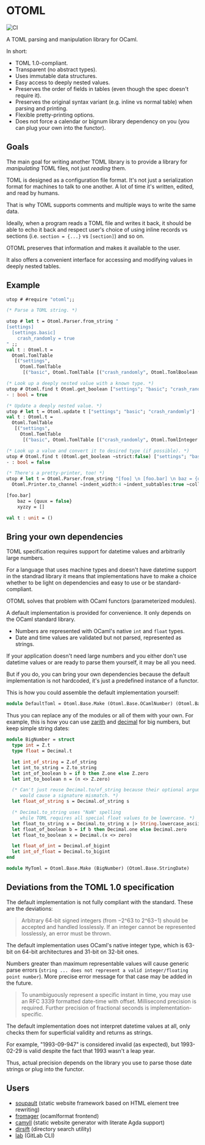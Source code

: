 # OTOML

![CI](https://github.com/dmbaturin/otoml/actions/workflows/main.yml/badge.svg)

A TOML parsing and manipulation library for OCaml.

In short:

* TOML 1.0-compliant.
* Transparent (no abstract types).
* Uses immutable data structures.
* Easy access to deeply nested values.
* Preserves the order of fields in tables (even though the spec doesn't require it).
* Preserves the original syntax variant (e.g. inline vs normal table) when parsing and printing.
* Flexible pretty-printing options.
* Does not force a calendar or bignum library dependency on you (you can plug your own into the functor).

## Goals

The main goal for writing another TOML library is to provide a library for _manipulating_ TOML files, not just _reading_ them.

TOML is designed as a configuration file format.
It's not just a serialization format for machines to talk to one another.
A lot of time it's written, edited, and read by humans.

That is why TOML supports comments and multiple ways to write the same data. 

Ideally, when a program reads a TOML file and writes it back, it should be able to echo it back and respect
user's choice of using inline records vs sections (i.e. `section = {...}` vs `[section]`) and so on.

OTOML preserves that information and makes it available to the user.

It also offers a convenient interface for accessing and modifying values in deeply nested tables.

## Example

```ocaml
utop # #require "otoml";;

(* Parse a TOML string. *)

utop # let t = Otoml.Parser.from_string "
[settings]
  [settings.basic]
    crash_randomly = true
" ;;
val t : Otoml.t =
  Otoml.TomlTable
   [("settings",
     Otoml.TomlTable
      [("basic", Otoml.TomlTable [("crash_randomly", Otoml.TomlBoolean true)])])]

(* Look up a deeply nested value with a known type. *)
utop # Otoml.find t Otoml.get_boolean ["settings"; "basic"; "crash_randomly"] ;;
- : bool = true

(* Update a deeply nested value. *)
utop # let t = Otoml.update t ["settings"; "basic"; "crash_randomly"] (Some (Otoml.integer 0)) ;;
val t : Otoml.t =
  Otoml.TomlTable
   [("settings",
     Otoml.TomlTable
      [("basic", Otoml.TomlTable [("crash_randomly", Otoml.TomlInteger 0)])])]

(* Look up a value and convert it to desired type (if possible). *)
utop # Otoml.find t (Otoml.get_boolean ~strict:false) ["settings"; "basic"; "crash_randomly"] ;;
- : bool = false

(* There's a pretty-printer, too! *)
utop # let t = Otoml.Parser.from_string "[foo] \n [foo.bar] \n baz = {quux = false} \n xyzzy = [ ] \n" |>
  Otoml.Printer.to_channel ~indent_width:4 ~indent_subtables:true ~collapse_tables:true stdout ;;

[foo.bar]
    baz = {quux = false}
    xyzzy = []

val t : unit = ()
```

## Bring your own dependencies

TOML specification requires support for datetime values and arbitrarily large numbers.

For a language that uses machine types and doesn't have datetime support in the standrad library
it means that implementations have to make a choice whether to be light on dependencies and easy to use
or be standard-compliant.

OTOML solves that problem with OCaml functors (parameterized modules).

A default implementation is provided for convenience. It only depends on the OCaml standard library.

* Numbers are represented with OCaml's native `int` and `float` types.
* Date and time values are validated but not parsed, represented as strings.

If your application doesn't need large numbers and you either don't use datetime values
or are ready to parse them yourself, it may be all you need.

But if you do, you can bring your own dependencies because the default implementation is not hardcoded,
it's just a predefined instance of a functor.

This is how you could assemble the default implementation yourself:

```ocaml
module DefaultToml = Otoml.Base.Make (Otoml.Base.OCamlNumber) (Otoml.Base.StringDate)
```

Thus you can replace any of the modules or all of them with your own.
For example, this is how you can use [zarith](https://opam.ocaml.org/packages/zarith/)
and [decimal](https://opam.ocaml.org/packages/decimal/) for big numbers,
but keep simple string dates:

```ocaml
module BigNumber = struct
  type int = Z.t
  type float = Decimal.t

  let int_of_string = Z.of_string
  let int_to_string = Z.to_string
  let int_of_boolean b = if b then Z.one else Z.zero
  let int_to_boolean n = (n <> Z.zero)

  (* Can't just reuse Decimal.to/of_string because their optional arguments
     would cause a signature mismatch. *)
  let float_of_string s = Decimal.of_string s

  (* Decimal.to_string uses "NaN" spelling
     while TOML requires all special float values to be lowercase. *)
  let float_to_string x = Decimal.to_string x |> String.lowercase_ascii
  let float_of_boolean b = if b then Decimal.one else Decimal.zero
  let float_to_boolean x = Decimal.(x <> zero)

  let float_of_int = Decimal.of_bigint
  let int_of_float = Decimal.to_bigint
end

module MyToml = Otoml.Base.Make (BigNumber) (Otoml.Base.StringDate)
```

## Deviations from the TOML 1.0 specification

The default implementation is not fully compliant with the standard. These are the deviations:

>Arbitrary 64-bit signed integers (from −2^63 to 2^63−1) should be accepted and handled losslessly.
>If an integer cannot be represented losslessly, an error must be thrown.

The default implementation uses OCaml's native integer type, which is 63-bit on 64-bit architectures and 31-bit on 32-bit ones.

Numbers greater than maximum representable values will cause generic parse errors
(`string ... does not represent a valid integer/floating point number`).
More precise error message for that case may be added in the future.

>To unambiguously represent a specific instant in time, you may use an RFC 3339 formatted date-time with offset.
>Millisecond precision is required. Further precision of fractional seconds is implementation-specific.

The default implementation does not interpret datetime values at all,
only checks them for superficial validity and returns as strings.

For example, "1993-09-947" is considered invalid (as expected), but 1993-02-29 is valid despite the fact that 1993 wasn't a leap year.

Thus, actual precision depends on the library you use to parse those date strings or plug into the functor.

## Users

* [soupault](https://www.soupault.app) (static website framework based on HTML element tree rewriting)
* [fromager](https://github.com/mimoo/fromager) (ocamlformat frontend)
* [camyll](https://alan-j-hu.github.io/camyll) (static website generator with literate Agda support)
* [dirsift](https://github.com/darrenldl/dirsift) (directory search utility)
* [lab](https://github.com/tmcgilchrist/ocaml-gitlab) (GitLab CLI)
